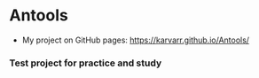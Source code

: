 # Antools

- My project on GitHub pages: https://karvarr.github.io/Antools/
### Test project for practice and study
